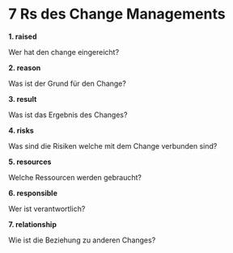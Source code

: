 # 7  Rs des Change Managements

**1. raised**

Wer hat den change eingereicht?

**2. reason**

Was ist der Grund für den Change?

**3. result**

Was ist das Ergebnis des Changes?

**4. risks**

Was sind die Risiken welche mit dem Change verbunden sind?

**5. resources**

Welche Ressourcen werden gebraucht?

**6. responsible**

Wer ist verantwortlich?

**7. relationship**

Wie ist die Beziehung zu anderen Changes?